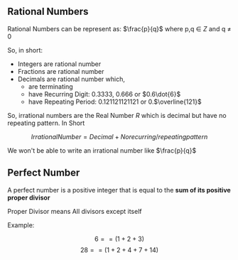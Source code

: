 ## Rational Numbers
Rational Numbers can be represent as: 
$\frac{p}{q}$ where p,q $\in$ $Z$ and q $\neq$ 0

So, in short: 

* Integers are rational number
* Fractions are rational number
* Decimals are rational number which,
    * are terminating
    * have Recurring Digit: 0.3333, 0.666 or $0.6\dot{6}$
    * have Repeating Period: 0.121121121121 or 0.$\overline{121}$


So, irrational numbers are the Real Number $R$ which is decimal but have no repeating pattern. In Short

$$
Irrational Number = Decimal + No recurring/repeating pattern
$$

We won't be able to write an irrational number like $\frac{p}{q}$

## Perfect Number

A perfect number is a positive integer that is equal to the **sum of its positive proper divisor**

Proper Divisor means All divisors except itself

Example:

$$
6 == (1+2+3)
$$
$$
28 == (1+2+4+7+14)
$$
